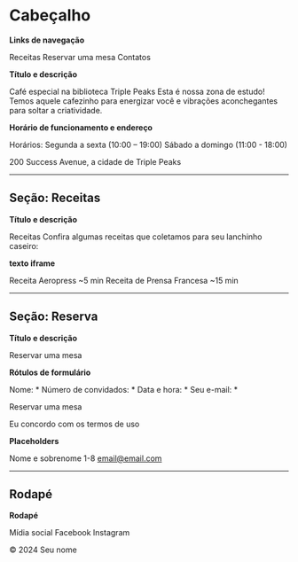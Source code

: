 # Cabeçalho

**Links de navegação**

Receitas
Reservar uma mesa
Contatos

**Título e descrição**

Café especial na biblioteca Triple Peaks
Esta é nossa zona de estudo! Temos aquele cafezinho para energizar você e vibrações aconchegantes para soltar a criatividade.

**Horário de funcionamento e endereço**

Horários:
Segunda a sexta (10:00 – 19:00)
Sábado a domingo (11:00 - 18:00)

200 Success Avenue, a cidade de Triple Peaks

---

## Seção: Receitas

**Título e descrição**

Receitas
Confira algumas receitas que coletamos para seu lanchinho caseiro:

**texto iframe**

Receita Aeropress
~5 min
Receita de Prensa Francesa
~15 min

---

## Seção: Reserva

**Título e descrição**

Reservar uma mesa

**Rótulos de formulário**

Nome: *
Número de convidados: *
Data e hora: *
Seu e-mail: *

Reservar uma mesa

Eu concordo com os termos de uso

**Placeholders**

Nome e sobrenome
1-8
email@email.com

---

## Rodapé


**Rodapé**

Mídia social
Facebook
Instagram

© 2024 Seu nome
